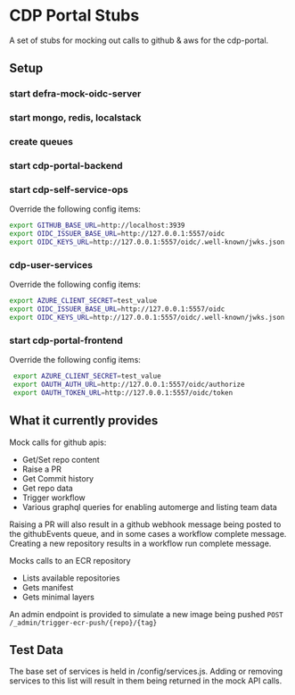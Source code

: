 # CDP Portal Stubs

A set of stubs for mocking out calls to github & aws for the cdp-portal.

## Setup

### start defra-mock-oidc-server

### start mongo, redis, localstack

### create queues

### start cdp-portal-backend

### start cdp-self-service-ops

Override the following config items:

```bash
export GITHUB_BASE_URL=http://localhost:3939
export OIDC_ISSUER_BASE_URL=http://127.0.0.1:5557/oidc
export OIDC_KEYS_URL=http://127.0.0.1:5557/oidc/.well-known/jwks.json
```

### cdp-user-services

Override the following config items:

```bash
export AZURE_CLIENT_SECRET=test_value
export OIDC_ISSUER_BASE_URL=http://127.0.0.1:5557/oidc
export OIDC_KEYS_URL=http://127.0.0.1:5557/oidc/.well-known/jwks.json
```

### start cdp-portal-frontend

Override the following config items:

```bash
 export AZURE_CLIENT_SECRET=test_value
 export OAUTH_AUTH_URL=http://127.0.0.1:5557/oidc/authorize
 export OAUTH_TOKEN_URL=http://127.0.0.1:5557/oidc/token
```

## What it currently provides

Mock calls for github apis:

- Get/Set repo content
- Raise a PR
- Get Commit history
- Get repo data
- Trigger workflow
- Various graphql queries for enabling automerge and listing team data

Raising a PR will also result in a github webhook message being posted to the githubEvents queue, and in some cases a workflow complete message.
Creating a new repository results in a workflow run complete message.

Mocks calls to an ECR repository

- Lists available repositories
- Gets manifest
- Gets minimal layers

An admin endpoint is provided to simulate a new image being pushed `POST /_admin/trigger-ecr-push/{repo}/{tag}`

## Test Data

The base set of services is held in /config/services.js. Adding or removing services to this list will result in them being returned in the mock API calls.
